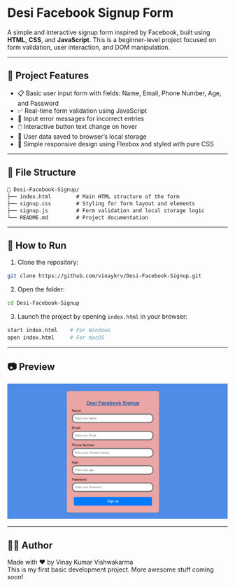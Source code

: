 # Desi Facebook Signup Form

A simple and interactive signup form inspired by Facebook, built using **HTML**, **CSS**, and **JavaScript**. This is a beginner-level project focused on form validation, user interaction, and DOM manipulation.

---

## 📌 Project Features

- 📋 Basic user input form with fields: Name, Email, Phone Number, Age, and Password
- ✅ Real-time form validation using JavaScript
- 🧠 Input error messages for incorrect entries
- 🖱️ Interactive button text change on hover
- 💾 User data saved to browser’s local storage
- 💅 Simple responsive design using Flexbox and styled with pure CSS

---

## 📂 File Structure

```
📁 Desi-Facebook-Signup/
├── index.html        # Main HTML structure of the form
├── signup.css        # Styling for form layout and elements
├── signup.js         # Form validation and local storage logic
└── README.md         # Project documentation
```

---

## 🚀 How to Run

1. Clone the repository:

```bash
git clone https://github.com/vinaykrv/Desi-Facebook-Signup.git
```

2. Open the folder:

```bash
cd Desi-Facebook-Signup
```

3. Launch the project by opening `index.html` in your browser:

```bash
start index.html    # For Windows
open index.html     # For macOS
```

---

## 📷 Preview

![Signup Form Screenshot](ss.png)


---

## 🧑‍💻 Author

Made with ❤️ by Vinay Kumar Vishwakarma  
This is my first basic development project. More awesome stuff coming soon!



